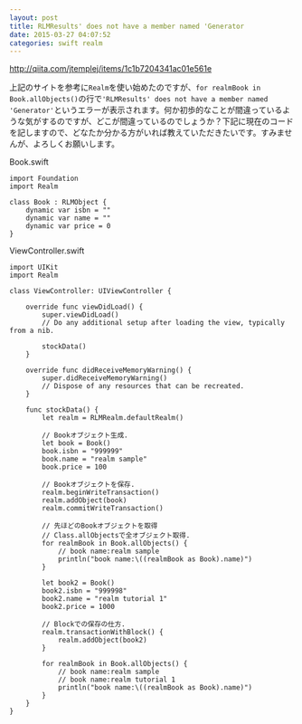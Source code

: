 ```yaml
---
layout: post
title: RLMResults' does not have a member named 'Generator
date: 2015-03-27 04:07:52
categories: swift realm
---
```

<!-- {% raw %} -->
<p><a href="http://qiita.com/jtemplej/items/1c1b7204341ac01e561e" rel="nofollow">http://qiita.com/jtemplej/items/1c1b7204341ac01e561e</a></p>

<p>上記のサイトを参考に<code>Realm</code>を使い始めたのですが、<code>for realmBook in Book.allObjects()</code>の行で<code>'RLMResults' does not have a member named 'Generator'</code>というエラーが表示されます。何か初歩的なことが間違っているような気がするのですが、どこが間違っているのでしょうか？下記に現在のコードを記しますので、どなたか分かる方がいれば教えていただきたいです。すみませんが、よろしくお願いします。</p>

<p>Book.swift</p>

<pre><code>import Foundation
import Realm

class Book : RLMObject {
    dynamic var isbn = ""
    dynamic var name = ""
    dynamic var price = 0
}
</code></pre>

<p>ViewController.swift</p>

<pre><code>import UIKit
import Realm

class ViewController: UIViewController {

    override func viewDidLoad() {
        super.viewDidLoad()
        // Do any additional setup after loading the view, typically from a nib.

        stockData()
    }

    override func didReceiveMemoryWarning() {
        super.didReceiveMemoryWarning()
        // Dispose of any resources that can be recreated.
    }

    func stockData() {
        let realm = RLMRealm.defaultRealm()

        // Bookオブジェクト生成.
        let book = Book()
        book.isbn = "999999"
        book.name = "realm sample"
        book.price = 100

        // Bookオブジェクトを保存.
        realm.beginWriteTransaction()
        realm.addObject(book)
        realm.commitWriteTransaction()

        // 先ほどのBookオブジェクトを取得
        // Class.allObjectsで全オブジェクト取得.
        for realmBook in Book.allObjects() {
            // book name:realm sample
            println("book name:\((realmBook as Book).name)")
        }

        let book2 = Book()
        book2.isbn = "999998"
        book2.name = "realm tutorial 1"
        book2.price = 1000

        // Blockでの保存の仕方.
        realm.transactionWithBlock() {
            realm.addObject(book2)
        }

        for realmBook in Book.allObjects() {
            // book name:realm sample
            // book name:realm tutorial 1
            println("book name:\((realmBook as Book).name)")
        }
    }
}
</code></pre>
<!-- {% endraw %} -->
